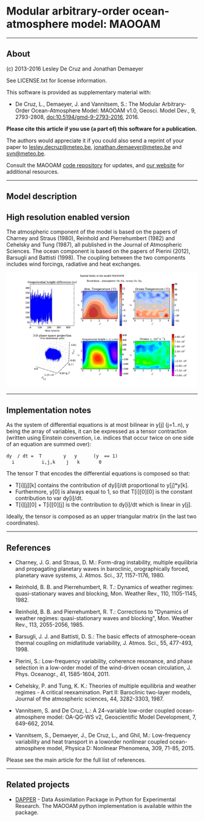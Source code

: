 # Modular arbitrary-order ocean-atmosphere model: MAOOAM

------------------------------------------------------------------------

## About ##

(c) 2013-2016 Lesley De Cruz and Jonathan Demaeyer

See LICENSE.txt for license information.

This software is provided as supplementary material with:

* De Cruz, L., Demaeyer, J. and Vannitsem, S.: The Modular Arbitrary-Order
Ocean-Atmosphere Model: MAOOAM v1.0, Geosci. Model Dev., 9, 2793-2808,
[doi:10.5194/gmd-9-2793-2016](http://dx.doi.org/10.5194/gmd-9-2793-2016), 2016.

**Please cite this article if you use (a part of) this software for a
publication.**

The authors would appreciate it if you could also send a reprint of
your paper to <lesley.decruz@meteo.be>, <jonathan.demaeyer@meteo.be> and
<svn@meteo.be>. 

Consult the MAOOAM [code repository](http://www.github.com/Climdyn/MAOOAM)
for updates, and [our website](http://climdyn.meteo.be) for additional
resources.

------------------------------------------------------------------------

## Model description ##
## High resolution enabled version

The atmospheric component of the model is based on the papers of Charney and
Straus (1980), Reinhold and Pierrehumbert (1982) and  Cehelsky and Tung (1987),
all published in the Journal of Atmospheric Sciences. The ocean component is
based on the papers of Pierini (2012), Barsugli and Battisti (1998). The
coupling between the two components includes wind forcings, radiative and heat
exchanges.

![](./misc/figs/movie_10x10_GMD.gif)

------------------------------------------------------------------------

## Implementation notes ##

As the system of differential equations is at most bilinear in y[j] (j=1..n), y
being the array of variables, it can be expressed as a tensor contraction
(written using Einstein convention, i.e. indices that occur twice on one side
of an equation are summed over):

    dy  / dt =  T        y   y      (y  == 1)
      i          i,j,k    j   k       0

The tensor T that encodes the differential equations is composed so that:

* T[i][j][k] contains the contribution of dy[i]/dt proportional to y[j]*y[k].
* Furthermore, y[0] is always equal to 1, so that T[i][0][0] is the constant
  contribution to var dy[i]/dt.
* T[i][j][0] + T[i][0][j] is the contribution to  dy[i]/dt which is linear in
  y[j].

Ideally, the tensor is composed as an upper triangular matrix (in the last two
coordinates).

------------------------------------------------------------------------

## References ##

* Charney, J. G. and Straus, D. M.: Form-drag instability, multiple equilibria
and propagating planetary waves in baroclinic, orographically forced, planetary
wave systems, J. Atmos. Sci., 37, 1157-1176, 1980.

* Reinhold, B. B. and Pierrehumbert, R. T.: Dynamics of weather regimes:
quasi-stationary waves and blocking, Mon. Weather Rev., 110, 1105-1145, 1982.

* Reinhold, B. B. and Pierrehumbert, R. T.: Corrections to "Dynamics of
weather regimes: quasi-stationary waves and blocking", Mon. Weather Rev., 113,
2055-2056, 1985.

* Barsugli, J. J. and Battisti, D. S.: The basic effects of atmosphere–ocean
 thermal coupling on midlatitude variability, J. Atmos. Sci., 55, 477-493, 1998.

* Pierini, S.: Low-frequency variability, coherence resonance, and phase
selection in a low-order model of the wind-driven ocean circulation, J.  Phys.
Oceanogr., 41, 1585-1604, 2011.

* Cehelsky, P. and Tung, K. K.: Theories of multiple equilibria and weather
regimes - A critical reexamination.  Part II: Baroclinic two-layer models,
Journal of the atmospheric sciences, 44, 3282-3303, 1987.

* Vannitsem, S. and De Cruz, L.: A 24-variable low-order coupled
ocean-atmosphere model: OA-QG-WS v2, Geoscientific Model Development, 7,
649-662, 2014.

* Vannitsem, S., Demaeyer, J., De Cruz, L., and Ghil, M.: Low-frequency
variability and heat transport in a loworder nonlinear coupled ocean-atmosphere
model, Physica D: Nonlinear Phenomena, 309, 71-85, 2015. 

Please see the main article for the full list of references.

------------------------------------------------------------------------

## Related projects ##

* [DAPPER](https://github.com/nansencenter/DAPPER) - Data Assimilation Package in Python for Experimental Research.
The MAOOAM python implementation is available within the package.

